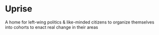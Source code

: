 # Uprise
 A home for left-wing politics & like-minded citizens to organize themselves into cohorts to enact real change in their areas
